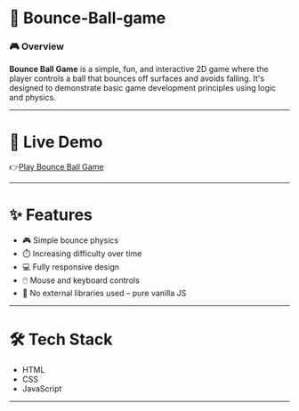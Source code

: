 # ﻿🔴 Bounce-Ball-game 
 
<h3> 🎮 Overview </h3>
<b>Bounce Ball Game</b> is a simple, fun, and interactive 2D game where the player controls a ball that bounces off surfaces and avoids falling. It's designed to demonstrate basic game development principles using logic and physics.

-----

# 🚀 Live Demo 
👉[Play Bounce Ball Game](https://soumya880.github.io/Bounce-Ball-game/)

-----

# ✨ Features
- 🎮 Simple bounce physics
- ⏱️ Increasing difficulty over time
- 💻 Fully responsive design
- 🖱️ Mouse and keyboard controls
- 🚫 No external libraries used – pure vanilla JS

---

# 🛠️ Tech Stack
- HTML
- CSS
- JavaScript

---
